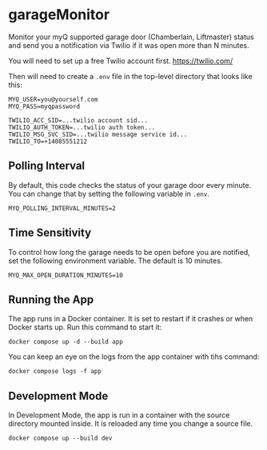 # garageMonitor

Monitor your myQ supported garage door (Chamberlain, Liftmaster) status and send you a notification via Twilio if it was open more than N minutes.

You will need to set up a free Twilio account first. https://twilio.com/

Then will need to create a `.env` file in the top-level directory that looks like this:

```
MYQ_USER=you@yourself.com
MYQ_PASS=myqpassword

TWILIO_ACC_SID=...twilio account sid...
TWILIO_AUTH_TOKEN=...twilio auth token...
TWILIO_MSG_SVC_SID=...twilio message service id...
TWILIO_TO=+14085551212
```
## Polling Interval

By default, this code checks the status of your garage door every minute. You can change that by setting the following variable in `.env`.

```
MYQ_POLLING_INTERVAL_MINUTES=2
```

## Time Sensitivity
To control how long the garage needs to be open before you are notified, set the following environment variable. The default is 10 minutes.

```
MYQ_MAX_OPEN_DURATION_MINUTES=10
```

## Running the App

The app runs in a Docker container. It is set to restart if it crashes or when Docker starts up. Run this command to start it:

```
docker compose up -d --build app
```

You can keep an eye on the logs from the app container with tihs command:

```
docker compose logs -f app
```

## Development Mode

In Development Mode, the app is run in a container with the source directory mounted inside. It is reloaded any time you change a source file.

```
docker compose up --build dev
```
